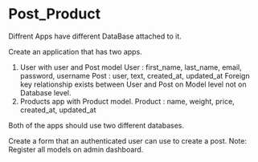 # Post_Product
Diffrent Apps have different DataBase attached to it.

Create an application that has two apps. 
1. User with user and Post model
    User : first_name, last_name, email, password, username
    Post : user, text, created_at, updated_at
   Foreign key relationship exists between User and Post on Model level not on Database level.
2. Products app with Product model.
    Product : name, weight, price, created_at, updated_at

Both of the apps should use two different databases.

Create a form that an authenticated user can use to create a post.
Note: Register all models on admin dashboard.
